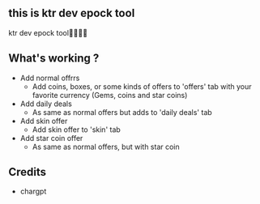 ## this is ktr dev epock tool


ktr dev epock tool🥶🥶🥶🥶


## What's working ?
- Add normal offrrs
  - Add coins, boxes, or some kinds of offers to 'offers' tab with your favorite currency (Gems, coins and star coins)
- Add daily deals
  - As same as normal offers but adds to 'daily deals' tab
- Add skin offer
  - Add skin offer to 'skin' tab
- Add star coin offer
  - As same as normal offers, but with star coin

## Credits
 - chargpt
